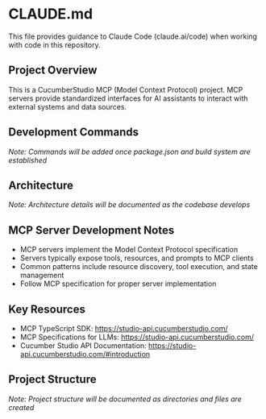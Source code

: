 # CLAUDE.md

This file provides guidance to Claude Code (claude.ai/code) when working with code in this repository.

## Project Overview

This is a CucumberStudio MCP (Model Context Protocol) project. MCP servers provide standardized interfaces for AI assistants to interact with external systems and data sources.

## Development Commands

*Note: Commands will be added once package.json and build system are established*

## Architecture

*Note: Architecture details will be documented as the codebase develops*

## MCP Server Development Notes

- MCP servers implement the Model Context Protocol specification
- Servers typically expose tools, resources, and prompts to MCP clients
- Common patterns include resource discovery, tool execution, and state management
- Follow MCP specification for proper server implementation

## Key Resources

- MCP TypeScript SDK: https://studio-api.cucumberstudio.com/
- MCP Specifications for LLMs: https://studio-api.cucumberstudio.com/
- Cucumber Studio API Documentation: https://studio-api.cucumberstudio.com/#introduction

## Project Structure

*Note: Project structure will be documented as directories and files are created*